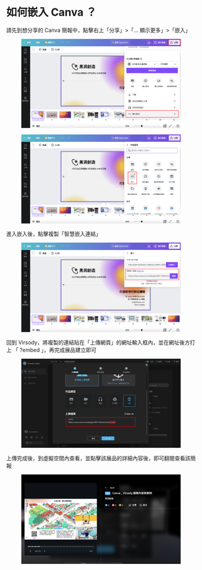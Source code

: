 # 如何嵌入 Canva ？

請先到想分享的 Canva 簡報中，點擊右上「分享」>「... 顯示更多」>「嵌入」

<figure><img src="../../../../.gitbook/assets/Frame 62.png" alt=""><figcaption></figcaption></figure>

<figure><img src="../../../../.gitbook/assets/Frame 63 (1).png" alt=""><figcaption></figcaption></figure>

進入嵌入後，點擊複製「智慧嵌入連結」

<figure><img src="../../../../.gitbook/assets/Frame 64 (1).png" alt=""><figcaption></figcaption></figure>

回到 Virsody，將複製的連結貼在「上傳網頁」的網址輸入框內，並在網址後方打上 「 ?embed 」，再完成展品建立即可

<figure><img src="../../../../.gitbook/assets/Frame 65 (1).png" alt=""><figcaption></figcaption></figure>

上傳完成後，到虛擬空間內查看，並點擊該展品的詳細內容後，即可翻閱查看該簡報

<figure><img src="../../../../.gitbook/assets/截圖 2022-12-29 下午6.45.00.png" alt=""><figcaption></figcaption></figure>
